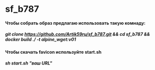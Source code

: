 sf_b787
=======

#### Чтобы собрать образ предлагаю использовать такую комнаду: 
##### git clone https://github.com/Artik59ru/sf_b787.git && cd sf_b787 && docker build ./ -t alpine_wget:v01

#### Чтобы скачать favicon используйте start.sh
##### sh start.sh "ваш URL"